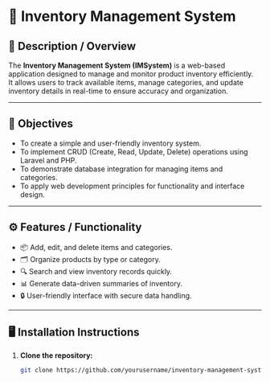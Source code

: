 # 🧮 Inventory Management System

## 📘 Description / Overview

The **Inventory Management System (IMSystem)** is a web-based application designed to manage and monitor product inventory efficiently.  
It allows users to track available items, manage categories, and update inventory details in real-time to ensure accuracy and organization.

---

## 🎯 Objectives

- To create a simple and user-friendly inventory system.
- To implement CRUD (Create, Read, Update, Delete) operations using Laravel and PHP.
- To demonstrate database integration for managing items and categories.
- To apply web development principles for functionality and interface design.

---

## ⚙️ Features / Functionality

- 📦 Add, edit, and delete items and categories.
- 🗂️ Organize products by type or category.
- 🔍 Search and view inventory records quickly.
- 📊 Generate data-driven summaries of inventory.
- 🔒 User-friendly interface with secure data handling.

---

## 🖥️ Installation Instructions

1. **Clone the repository:**
   ```bash
   git clone https://github.com/yourusername/inventory-management-system.git
   ```
